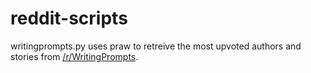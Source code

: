 # reddit-scripts

writingprompts.py uses praw to retreive the most upvoted authors and stories from [/r/WritingPrompts](https://www.reddit.com/r/WritingPrompts/).
